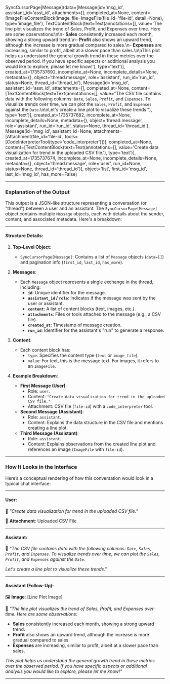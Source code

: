 SyncCursorPage[Message](data=[Message(id='msg_id', assistant_id='asst_id', attachments=[], completed_at=None, content=[ImageFileContentBlock(image_file=ImageFile(file_id='file-id', detail=None), type='image_file'), TextContentBlock(text=Text(annotations=[], value='The line plot visualizes the trend of Sales, Profit, and Expenses over time. Here are some observations:\n\n- **Sales** consistently increased each month, showing a strong upward trend.\n- **Profit** also shows an upward trend, although the increase is more gradual compared to sales.\n- **Expenses** are increasing, similar to profit, albeit at a slower pace than sales.\n\nThis plot helps us understand the general growth trend in these metrics over the observed period. If you have specific aspects or additional analysis you would like to explore, please let me know!'), type='text')], created_at=1735737692, incomplete_at=None, incomplete_details=None, metadata={}, object='thread.message', role='assistant', run_id='run_id', status=None, thread_id='thread_id'), Message(id='msg_id', assistant_id='asst_id', attachments=[], completed_at=None, content=[TextContentBlock(text=Text(annotations=[], value="The CSV file contains data with the following columns: `Date`, `Sales`, `Profit`, and `Expenses`. To visualize trends over time, we can plot the `Sales`, `Profit`, and `Expenses` against the `Date`.\n\nLet's create a line plot to visualize these trends."), type='text')], created_at=1735737682, incomplete_at=None, incomplete_details=None, metadata={}, object='thread.message', role='assistant', run_id='run_id', status=None, thread_id='thread_id'), Message(id='msg_id', assistant_id=None, attachments=[Attachment(file_id='file-id', tools=[CodeInterpreterTool(type='code_interpreter')])], completed_at=None, content=[TextContentBlock(text=Text(annotations=[], value='Create data visualization for trend in the uploaded CSV file.'), type='text')], created_at=1735737674, incomplete_at=None, incomplete_details=None, metadata={}, object='thread.message', role='user', run_id=None, status=None, thread_id='thread_id')], object='list', first_id='msg_id', last_id='msg_id', has_more=False)

---

### Explanation of the Output

This output is a JSON-like structure representing a conversation (or "thread") between a user and an assistant. The `SyncCursorPage[Message]` object contains multiple `Message` objects, each with details about the sender, content, and associated metadata. Here's a breakdown:

---

#### **Structure Details**:

1. **Top-Level Object**:
   - `SyncCursorPage[Message]`: Contains a list of `Message` objects (`data=[]`) and pagination info (`first_id`, `last_id`, `has_more`).

2. **Messages**:
   - Each `Message` object represents a single exchange in the thread, including:
     - **`id`**: Unique identifier for the message.
     - **`assistant_id` / `role`**: Indicates if the message was sent by the user or assistant.
     - **`content`**: A list of content blocks (text, images, etc.).
     - **`attachments`**: Files or tools attached to the message (e.g., a CSV file).
     - **`created_at`**: Timestamp of message creation.
     - **`run_id`**: Identifier for the assistant's "run" to generate a response.

3. **Content**:
   - Each content block has:
     - `type`: Specifies the content type (`text` or `image_file`).
     - `value`: For text, this is the message text. For images, it refers to an `ImageFile`.

4. **Example Breakdown**:
   - **First Message (User)**:
     - Role: `user`.
     - Content: `"Create data visualization for trend in the uploaded CSV file."`
     - Attachment: CSV file (`file-id`) with a `code_interpreter` tool.
   - **Second Message (Assistant)**:
     - Role: `assistant`.
     - Content: Explains the data structure in the CSV file and mentions creating a line plot.
   - **Third Message (Assistant)**:
     - Role: `assistant`.
     - Content: Explains observations from the created line plot and references an image (`ImageFile` with `file-id`).

---

### **How It Looks in the Interface**

Here’s a conceptual rendering of how this conversation would look in a typical chat interface:

---

#### **User:**
💬 _"Create data visualization for trend in the uploaded CSV file."_

📎 **Attachment**: Uploaded CSV File

---

#### **Assistant:**
💬 _"The CSV file contains data with the following columns: `Date`, `Sales`, `Profit`, and `Expenses`. To visualize trends over time, we can plot the `Sales`, `Profit`, and `Expenses` against the `Date`._

_Let's create a line plot to visualize these trends."_

---

#### **Assistant (Follow-Up):**
🖼️ **Image**: [Line Plot Image]

💬 _"The line plot visualizes the trend of Sales, Profit, and Expenses over time. Here are some observations:_
- **Sales** consistently increased each month, showing a strong upward trend.
- **Profit** also shows an upward trend, although the increase is more gradual compared to sales.
- **Expenses** are increasing, similar to profit, albeit at a slower pace than sales.

_This plot helps us understand the general growth trend in these metrics over the observed period. If you have specific aspects or additional analysis you would like to explore, please let me know!"_

---